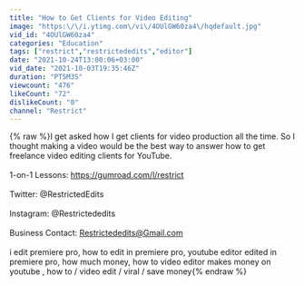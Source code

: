 ```yaml
---
title: "How to Get Clients for Video Editing"
image: "https:\/\/i.ytimg.com\/vi\/4OUlGW60za4\/hqdefault.jpg"
vid_id: "4OUlGW60za4"
categories: "Education"
tags: ["restrict","restrictededits","editor"]
date: "2021-10-24T13:00:06+03:00"
vid_date: "2021-10-03T19:35:46Z"
duration: "PT5M3S"
viewcount: "476"
likeCount: "72"
dislikeCount: "0"
channel: "Restrict"
---
```

{% raw %}I get asked how I get clients for video production all the time. So I thought making a video would be the best way to answer how to get freelance video editing clients for YouTube.<br /><br />1-on-1 Lessons: <a rel="nofollow" target="blank" href="https://gumroad.com/l/restrict">https://gumroad.com/l/restrict</a><br /><br />Twitter: @RestrictedEdits<br /><br />Instagram: @Restrictededits<br /><br />Business Contact: Restrictededits@Gmail.com<br /><br />i edit premiere pro, how to edit in premiere pro, youtube editor edited in premiere pro,  how much money, how to video editor makes money on youtube , how to / video edit / viral / save money{% endraw %}
